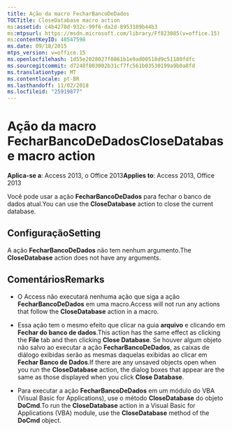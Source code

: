 ```yaml
---
title: Ação da macro FecharBancoDeDados
TOCTitle: CloseDatabase macro action
ms:assetid: c4b4278d-932c-99f6-da2d-8953109b44b3
ms:mtpsurl: https://msdn.microsoft.com/library/Ff823085(v=office.15)
ms:contentKeyID: 48547598
ms.date: 09/18/2015
mtps_version: v=office.15
ms.openlocfilehash: 1d55e2028027f0861b1e9ad00518d9c51180fdfc
ms.sourcegitcommit: d7248f803002b31cf7fc561b03530199a9b0a8fd
ms.translationtype: MT
ms.contentlocale: pt-BR
ms.lasthandoff: 11/02/2018
ms.locfileid: "25919877"
---
```

# <a name="closedatabase-macro-action"></a><span data-ttu-id="9e3ad-102">Ação da macro FecharBancoDeDados</span><span class="sxs-lookup"><span data-stu-id="9e3ad-102">CloseDatabase macro action</span></span>


<span data-ttu-id="9e3ad-103">**Aplica-se a**: Access 2013, o Office 2013</span><span class="sxs-lookup"><span data-stu-id="9e3ad-103">**Applies to**: Access 2013, Office 2013</span></span>

<span data-ttu-id="9e3ad-104">Você pode usar a ação **FecharBancoDeDados** para fechar o banco de dados atual.</span><span class="sxs-lookup"><span data-stu-id="9e3ad-104">You can use the **CloseDatabase** action to close the current database.</span></span>

## <a name="setting"></a><span data-ttu-id="9e3ad-105">Configuração</span><span class="sxs-lookup"><span data-stu-id="9e3ad-105">Setting</span></span>

<span data-ttu-id="9e3ad-106">A ação **FecharBancoDeDados** não tem nenhum argumento.</span><span class="sxs-lookup"><span data-stu-id="9e3ad-106">The **CloseDatabase** action does not have any arguments.</span></span>

## <a name="remarks"></a><span data-ttu-id="9e3ad-107">Comentários</span><span class="sxs-lookup"><span data-stu-id="9e3ad-107">Remarks</span></span>

  - <span data-ttu-id="9e3ad-108">O Access não executará nenhuma ação que siga a ação **FecharBancoDeDados** em uma macro.</span><span class="sxs-lookup"><span data-stu-id="9e3ad-108">Access will not run any actions that follow the **CloseDatabase** action in a macro.</span></span>

  - <span data-ttu-id="9e3ad-109">Essa ação tem o mesmo efeito que clicar na guia **arquivo** e clicando em **Fechar do banco de dados**.</span><span class="sxs-lookup"><span data-stu-id="9e3ad-109">This action has the same effect as clicking the **File** tab and then clicking **Close Database**.</span></span> <span data-ttu-id="9e3ad-110">Se houver algum objeto não salvo ao executar a ação **FecharBancoDeDados**, as caixas de diálogo exibidas serão as mesmas daquelas exibidas ao clicar em **Fechar Banco de Dados**.</span><span class="sxs-lookup"><span data-stu-id="9e3ad-110">If there are any unsaved objects open when you run the **CloseDatabase** action, the dialog boxes that appear are the same as those displayed when you click **Close Database**.</span></span>

  - <span data-ttu-id="9e3ad-111">Para executar a ação **FecharBancoDeDados** em um módulo do VBA (Visual Basic for Applications), use o método **CloseDatabase** do objeto **DoCmd**.</span><span class="sxs-lookup"><span data-stu-id="9e3ad-111">To run the **CloseDatabase** action in a Visual Basic for Applications (VBA) module, use the **CloseDatabase** method of the **DoCmd** object.</span></span>

